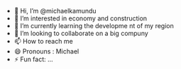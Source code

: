- 👋 Hi, I’m @michaelkamundu
- 👀 I’m interested in economy and construction 
- 🌱 I’m currently learning the developme nt of my region
- 💞️ I’m looking to collaborate on a big compuny
- 📫 How to reach me 
- 😄 Pronouns : Michael 
- ⚡ Fun fact: ...

<!---
michaelkamundu/michaelkamundu is a ✨ special ✨ repository because its `README.md` (this file) appears on your GitHub profile.
You can click the Preview link to take a look at your changes.
--->
